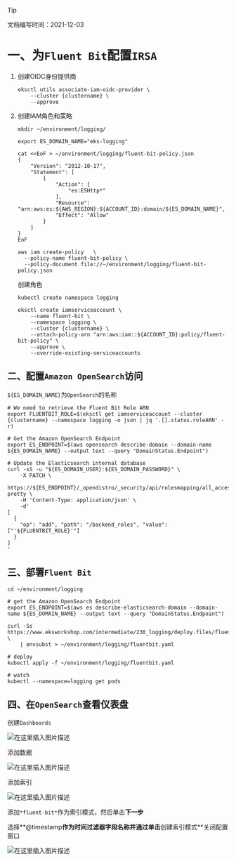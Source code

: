 > [!TIP]
>
> 文档编写时间：2021-12-03

# 一、为`Fluent Bit`配置`IRSA`

1. 创建OIDC身份提供商

   ```shell
   eksctl utils associate-iam-oidc-provider \
       --cluster {clustername} \
       --approve
   ```

2. 创建IAM角色和策略

   ```shell
   mkdir ~/environment/logging/
   
   export ES_DOMAIN_NAME="eks-logging"
   
   cat <<EoF > ~/environment/logging/fluent-bit-policy.json
   {
       "Version": "2012-10-17",
       "Statement": [
           {
               "Action": [
                   "es:ESHttp*"
               ],
               "Resource": "arn:aws:es:${AWS_REGION}:${ACCOUNT_ID}:domain/${ES_DOMAIN_NAME}",
               "Effect": "Allow"
           }
       ]
   }
   EoF
   
   aws iam create-policy   \
     --policy-name fluent-bit-policy \
     --policy-document file://~/environment/logging/fluent-bit-policy.json
   ```

   创建角色

   ```shell
   kubectl create namespace logging
   
   eksctl create iamserviceaccount \
       --name fluent-bit \
       --namespace logging \
       --cluster {clustername} \
       --attach-policy-arn "arn:aws:iam::${ACCOUNT_ID}:policy/fluent-bit-policy" \
       --approve \
       --override-existing-serviceaccounts
   ```

## 二、配置`Amazon OpenSearch`访问

`${ES_DOMAIN_NAME}`为`OpenSearch`的名称

```shell
# We need to retrieve the Fluent Bit Role ARN
export FLUENTBIT_ROLE=$(eksctl get iamserviceaccount --cluster {clustername} --namespace logging -o json | jq '.[].status.roleARN' -r)

# Get the Amazon OpenSearch Endpoint
export ES_ENDPOINT=$(aws opensearch describe-domain --domain-name ${ES_DOMAIN_NAME} --output text --query "DomainStatus.Endpoint")

# Update the Elasticsearch internal database
curl -sS -u "${ES_DOMAIN_USER}:${ES_DOMAIN_PASSWORD}" \
    -X PATCH \
    https://${ES_ENDPOINT}/_opendistro/_security/api/rolesmapping/all_access?pretty \
    -H 'Content-Type: application/json' \
    -d'
[
  {
    "op": "add", "path": "/backend_roles", "value": ["'${FLUENTBIT_ROLE}'"]
  }
]
'
```

## 三、部署`Fluent Bit`

```shell
cd ~/environment/logging

# get the Amazon OpenSearch Endpoint
export ES_ENDPOINT=$(aws es describe-elasticsearch-domain --domain-name ${ES_DOMAIN_NAME} --output text --query "DomainStatus.Endpoint")

curl -Ss https://www.eksworkshop.com/intermediate/230_logging/deploy.files/fluentbit.yaml \
    | envsubst > ~/environment/logging/fluentbit.yaml
    
# deploy
kubectl apply -f ~/environment/logging/fluentbit.yaml

# watch
kubectl --namespace=logging get pods
```

## 四、在`OpenSearch`查看仪表盘

创建`Dashboards`

![在这里插入图片描述](https://i-blog.csdnimg.cn/blog_migrate/dba3de8d236a4d73d7ba1b997718f2e2.png#pic_center)


添加数据

![在这里插入图片描述](https://i-blog.csdnimg.cn/blog_migrate/a786cfc7359f9215ebe4b8aa9c58ecaf.png#pic_center)


添加索引

![在这里插入图片描述](https://i-blog.csdnimg.cn/blog_migrate/b8907017f9bd829b0baa677d263f3fe3.png#pic_center)


添加`*fluent-bit*`作为索引模式，然后单击**下一步**

选择**@timestamp**作为时间过滤器字段名称并通过单击**创建索引模式**关闭配置窗口

![在这里插入图片描述](https://i-blog.csdnimg.cn/blog_migrate/a4af46339b45d7fea71efdc63f5ee40d.png#pic_center)